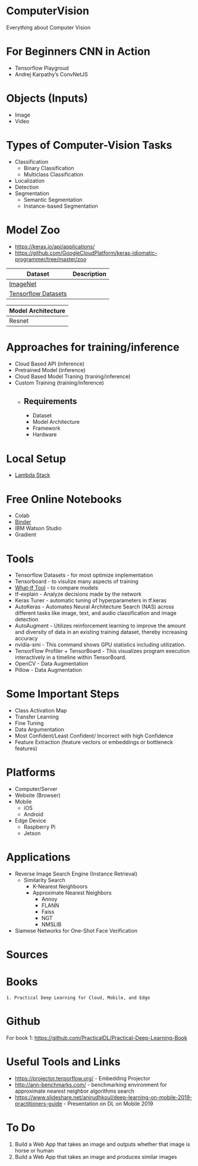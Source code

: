 # ComputerVision
Everything about Computer Vision

# For Beginners CNN in Action
  - Tensorflow Playgroud
  - Andrej Karpathy’s ConvNetJS

# Objects (Inputs)
  - Image
  - Video
  
# Types of Computer-Vision Tasks
  - Classification
    - Binary Classification
    - Multiclass Classification
  - Localization
  - Detection
  - Segmentation
    - Semantic Segmentation
    - Instance-based Segmentation
    
# Model Zoo
  - https://keras.io/api/applications/
  - https://github.com/GoogleCloudPlatform/keras-idiomatic-programmer/tree/master/zoo
  
| Dataset                              | Description |
|--------------------------------------|-------------|
| [ImageNet](http://www.image-net.org) |             |
| [Tensorflow Datasets](https://www.tensorflow.org/datasets/catalog/overview)                         |             |

| Model Architecture |
|--------------------|
| Resnet             |
    
# Approaches for training/inference 
  - Cloud Based API (inference)
  - Pretrained Model (inference)
  - Cloud Based Model Traning (traning/inference)
  - Custom Training (training/inference)
    - ## Requirements
      - Dataset
      - Model Architecture
      - Framework
      - Hardware
      
# Local Setup
  - [Lambda Stack](https://lambdalabs.com/lambda-stack-deep-learning-software)
      
# Free Online Notebooks
  - Colab
  - [Binder](https://mybinder.org/)
  - IBM Watson Studio
  - Gradient
  
# Tools
  - Tensorflow Datasets - for most optimize implementation
  - Tensorboard - to visulize many aspects of training
  - [What-If Tool](https://pair-code.github.io/what-if-tool/) - to compare models
  - tf-explain - Analyze decisions made by the network
  - Keras Tuner - automatic tuning of hyperparameters in tf.keras
  - AutoKeras - Automates Neural Architecture Search (NAS) across different tasks like image, text, and audio classification and image detection
  - AutoAugment - Utilizes reinforcement learning to improve the amount and diversity of data in an existing training dataset, thereby increasing accuracy
  - nvidia-smi - This command shows GPU statistics including utilization.
  - TensorFlow Profiler + TensorBoard - This visualizes program execution interactively in a timeline within TensorBoard.
  - OpenCV - Data Augmentation
  - Pillow - Data Augmentation
      
# Some Important Steps
  - Class Activation Map
  - Transfer Learning
  - Fine Tuning
  - Data Argumentation
  - Most Confident/Least Confident/ Incorrect with high Confidence
  - Feature Extraction (feature vectors or embeddings or bottleneck features)

# Platforms
  - Computer/Server
  - Website (Browser)
  - Mobile
    - iOS
    - Android
  - Edge Device
    - Raspberry Pi
    - Jetson
    
# Applications
- Reverse Image Search Engine (Instance Retrieval)
  - Similarity Search
    - K-Nearest Neighboors
    - Approximate Nearest Neighbors
      - Annoy
      - FLANN
      - Faiss
      - NGT
      - NMSLIB
- Siamese Networks for One-Shot Face Verification

# Sources
  # Books
    1. Practical Deep Learning for Cloud, Mobile, and Edge
  
# Github
  For book 1: https://github.com/PracticalDL/Practical-Deep-Learning-Book
  
# Useful Tools and Links
- https://projector.tensorflow.org/ - Embedding Projector
- http://ann-benchmarks.com/ - benchmarking environment for approximate nearest neighbor algorithms search
- https://www.slideshare.net/anirudhkoul/deep-learning-on-mobile-2019-practitioners-guide - Presentation on DL on Mobile 2019

# To Do
1. Build a Web App that takes an image and outputs whether that image is horse or human
2. Build a Web App that takes an image and produces similar images 
